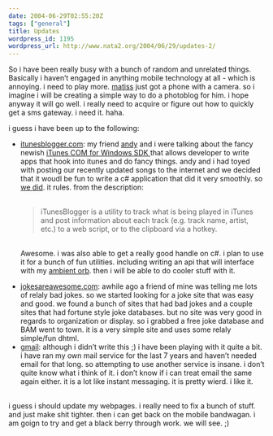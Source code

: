 ```yaml
---
date: 2004-06-29T02:55:20Z
tags: ["general"]
title: Updates
wordpress_id: 1195
wordpress_url: http://www.nata2.org/2004/06/29/updates-2/
---
```


<p>So i have been really busy with a bunch of random and unrelated things. Basically i haven&#8217;t engaged in anything mobile technology at all - which is annoying. i need to play more. <a href="http://www.therats.org">matiss</a> just got a phone with a camera. so i imagine i will be creating a simple way to do a photoblog for him. i hope anyway it will go well. i really need to acquire or figure out how to quickly get a sms gateway. i need it. haha. </p>
	<p>i guess i have been up to the following:</p>
	<ul></p>
	<li><a href="http://www.itunesblogger.com">itunesblogger.com</a>: my friend <a href="http://blog.andrewcarlson.com">andy</a> and i were talking about the fancy newish <a href="http://developer.apple.com/sdk/itunescomsdk.html">iTunes COM for Windows SDK </a> that allows developer to write apps that hook into itunes and do fancy things. andy and i had toyed with posting our recently updated songs to the internet and we decided that it woudl be fun to write a c# application that did it very smoothly. so <a href="http://www.itunesblogger.com/wiki/wakka.php?wakka=HomePage">we did</a>. it rules. from the description: <br />
<br />
<blockquote>iTunesBlogger is a utility to track what is being played in iTunes and post information about each track (e.g. track name, artist, etc.) to a web script, or to the clipboard via a hotkey. </blockquote>
<br />
Awesome. i was also able to get a really good handle on c#. i plan to use it for a bunch of fun utilities. including writing an api that will interface with my <a href="http://www.ambientdevices.com/cat/orb/orborder.html">ambient orb</a>. then i will be able to do cooler stuff with it. </li>
</p>
	<li><a href="http://www.jokesareawesome.com">jokesareawesome.com</a>: awhile ago a friend of mine was telling me lots of relaly bad jokes. so we started looking for a joke site that was easy and good. we found a bunch  of sites that had bad jokes and a couple sites that had fortune style joke databases. but no site was very good in regards to organization or display. so i grabbed a free joke database and BAM went to town. it is a very simple site and uses some relaly simple/fun dhtml. 
	<li><a href="http://www.gmail.com">gmail</a>: although i didn&#8217;t write this ;) i have been playing with it quite a bit. i have ran my own mail service for the last 7 years and haven&#8217;t needed email for that long. so attempting to use another service is insane. i don&#8217;t quite know what i think of it. i don&#8217;t know if i can treat email the same again either. it is a lot like instant messaging. it is pretty wierd. i like it. 
</ul>
<br />
i guess i should update my webpages. i really need to fix a bunch of stuff. and just make shit tighter. then i can get back on the mobile bandwagan. i am goign to try and get a black berry through work. we will see. ;)
</p>
